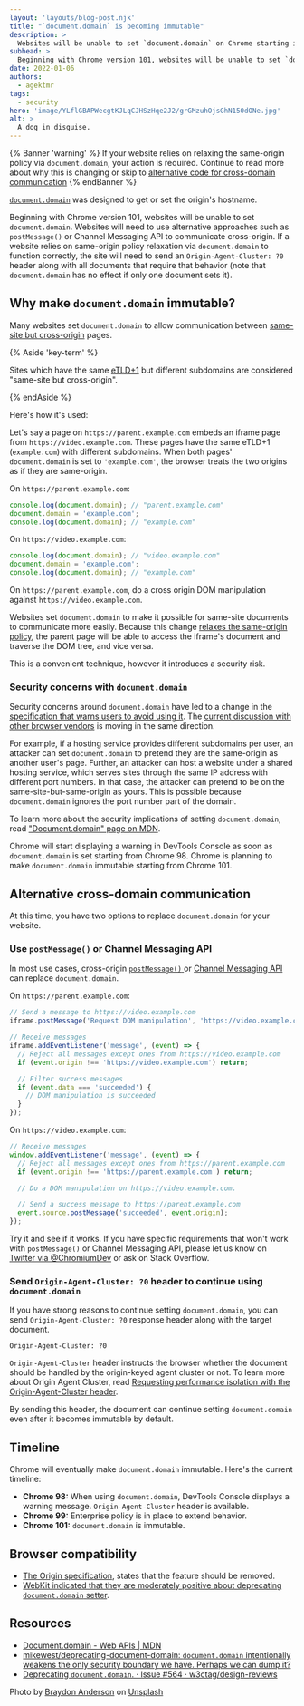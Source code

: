 ```yaml
---
layout: 'layouts/blog-post.njk'
title: "`document.domain` is becoming immutable"
description: >
  Websites will be unable to set `document.domain` on Chrome starting in version 101. If your website relies on setting `document.domain`, your action is required.
subhead: >
  Beginning with Chrome version 101, websites will be unable to set `document.domain`.
date: 2022-01-06
authors:
  - agektmr
tags:
  - security
hero: 'image/YLflGBAPWecgtKJLqCJHSzHqe2J2/grGMzuhOjsGhN150dONe.jpg'
alt: >
  A dog in disguise.
---
```


{% Banner 'warning' %}
If your website relies on relaxing the same-origin policy via `document.domain`,
your action is required. Continue to read more about why this is changing or skip to
[alternative code for cross-domain communication](#alternative-cross-domain-communication)
{% endBanner %}

[`document.domain`](https://developer.mozilla.org/en-US/docs/Web/API/Document/domain)
was designed to get or set the origin's hostname.

Beginning with Chrome version 101, websites will be unable to set
`document.domain`. Websites will need to use alternative approaches such as
`postMessage()` or Channel Messaging API to communicate cross-origin. If a
website relies on same-origin policy relaxation via `document.domain` to
function correctly, the site will need to send an `Origin-Agent-Cluster: ?0` header
along with all documents that require that behavior (note that `document.domain`
has no effect if only one document sets it).

## Why make `document.domain` immutable?

Many websites set `document.domain` to allow communication between [same-site
but cross-origin](https://web.dev/same-site-same-origin/) pages. 

{% Aside 'key-term' %}

Sites which have the same
[eTLD+1](https://web.dev/same-site-same-origin/#:~:text=the%20whole%20site%20name%20is%20known%20as%20the%20etld%2B1)
but different subdomains are considered "same-site but cross-origin".

{% endAside %}

Here's how it's used:

Let's say a page on `https://parent.example.com` embeds an iframe page from
`https://video.example.com`. These pages have the same eTLD+1 (`example.com`)
with different subdomains. When both pages' `document.domain` is set to
`'example.com'`, the browser treats the two origins as if they are same-origin.

On `https://parent.example.com`:

```js
console.log(document.domain); // "parent.example.com"
document.domain = 'example.com';
console.log(document.domain); // "example.com"
```

On `https://video.example.com`:

```js
console.log(document.domain); // "video.example.com"
document.domain = 'example.com';
console.log(document.domain); // "example.com"
```

On `https://parent.example.com`, do a cross origin DOM manipulation against
`https://video.example.com`.

Websites set `document.domain` to make it possible for same-site documents to
communicate more easily. Because this change [relaxes the same-origin
policy](https://html.spec.whatwg.org/multipage/origin.html#relaxing-the-same-origin-restriction),
the parent page will be able to access the iframe's document and traverse the
DOM tree, and vice versa.

This is a convenient technique, however it introduces a
security risk.

### Security concerns with `document.domain`

Security concerns around `document.domain` have led to a change in the [specification that warns users to
avoid
using it](https://html.spec.whatwg.org/multipage/origin.html#relaxing-the-same-origin-restriction).
The [current discussion with other browser
vendors](https://github.com/w3ctag/design-reviews/issues/564) is moving in
the same direction.

For example, if a hosting service provides different subdomains per user, an
attacker can set `document.domain` to pretend they are the same-origin
as another user's page. Further, an attacker can host a website under a shared
hosting service, which serves sites through the same IP address with different port
numbers. In that case, the attacker can pretend to be on the same-site-but-same-origin as
yours. This is possible because `document.domain` ignores the port number part
of the domain.

To learn more about the security implications of setting `document.domain`, read
["Document.domain" page on
MDN](https://developer.mozilla.org/docs/Web/API/Document/domain#setter).

Chrome will start displaying a warning in DevTools Console as soon as
`document.domain` is set starting from Chrome 98. Chrome is planning to  make
`document.domain` immutable starting from Chrome 101.

## Alternative cross-domain communication

At this time, you have two options to replace `document.domain` for your website.

### Use `postMessage()` or Channel Messaging API

In most use cases, cross-origin
[`postMessage()`
](https://developer.mozilla.org/docs/Web/API/Window/postMessage) or [Channel
Messaging
API](https://developer.mozilla.org/docs/Web/API/Channel_Messaging_API) can replace `document.domain`.

On `https://parent.example.com`:

```js
// Send a message to https://video.example.com
iframe.postMessage('Request DOM manipulation', 'https://video.example.com');

// Receive messages
iframe.addEventListener('message', (event) => {
  // Reject all messages except ones from https://video.example.com
  if (event.origin !== 'https://video.example.com') return;

  // Filter success messages
  if (event.data === 'succeeded') {
    // DOM manipulation is succeeded
  }
});
```

On `https://video.example.com`:

```js
// Receive messages
window.addEventListener('message', (event) => {
  // Reject all messages except ones from https://parent.example.com
  if (event.origin !== 'https://parent.example.com') return;

  // Do a DOM manipulation on https://video.example.com.

  // Send a success message to https://parent.example.com
  event.source.postMessage('succeeded', event.origin);
});
```

Try it and see if it works. If you have specific requirements that won't work
with `postMessage()` or Channel Messaging API, please let us know on [Twitter
via @ChromiumDev](https://twitter.com/ChromiumDev) or ask on Stack Overflow.

### Send `Origin-Agent-Cluster: ?0` header to continue using `document.domain`

If you have strong reasons to continue setting `document.domain`, you can send `Origin-Agent-Cluster: ?0` response header along with the target
document.

```http
Origin-Agent-Cluster: ?0
```

`Origin-Agent-Cluster` header instructs the browser whether the document should
be handled by the origin-keyed agent cluster or not. To learn more about Origin
Agent Cluster, read [Requesting performance isolation with the
Origin-Agent-Cluster header](https://web.dev/origin-agent-cluster/).

By sending this header, the document can continue setting `document.domain` even
after it becomes immutable by default.

## Timeline

Chrome will eventually make `document.domain` immutable. Here's the current
timeline:

* **Chrome 98:** When using `document.domain`, DevTools Console displays a warning message. `Origin-Agent-Cluster` header is available.
* **Chrome 99:** Enterprise policy is in place to extend behavior.
* **Chrome 101:** `document.domain` is immutable.

## Browser compatibility

* [The Origin
  specification](https://html.spec.whatwg.org/multipage/origin.html#:~:text=Because%20of%20these%20security%20pitfalls%2C%20this%20feature%20is%20in%20the%20process%20of%20being%20removed%20from%20the%20web%20platform),
  states that the feature should be removed.
* [WebKit indicated that they are moderately positive about deprecating
  `document.domain`
  setter](https://github.com/w3ctag/design-reviews/issues/564#issuecomment-768450217).

## Resources

* [Document.domain - Web APIs |
  MDN](https://developer.mozilla.org/docs/Web/API/Document/domain)
* [mikewest/deprecating-document-domain: `document.domain` intentionally weakens
  the only security boundary we have. Perhaps we can dump
  it?](https://github.com/mikewest/deprecating-document-domain/)
* [Deprecating `document.domain`. · Issue #564 ·
  w3ctag/design-reviews](https://github.com/w3ctag/design-reviews/issues/564)

Photo by <a href="https://unsplash.com/@braydona">Braydon Anderson</a> on <a href="https://unsplash.com/">Unsplash</a>
